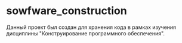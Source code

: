 # sowfware_construction
Данный проект был создан для хранения кода в рамках изучения дисциплины "Конструирование программного обеспечения".
